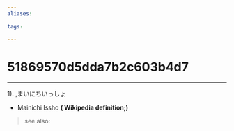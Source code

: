 ```yaml
---
aliases:
    
tags:
    
---
```


# 51869570d5dda7b2c603b4d7
---
1).
,まいにちいっしょ

- Mainichi Issho
**( Wikipedia definition;)**
> see also: 
            